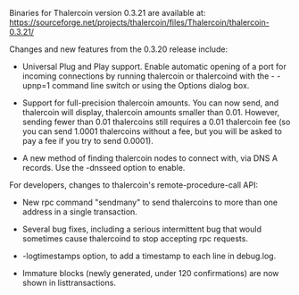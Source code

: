 Binaries for Thalercoin version 0.3.21 are available at:
  https://sourceforge.net/projects/thalercoin/files/Thalercoin/thalercoin-0.3.21/

Changes and new features from the 0.3.20 release include:

* Universal Plug and Play support.  Enable automatic opening of a port for incoming connections by running thalercoin or thalercoind with the - -upnp=1 command line switch or using the Options dialog box.

* Support for full-precision thalercoin amounts.  You can now send, and thalercoin will display, thalercoin amounts smaller than 0.01.  However, sending fewer than 0.01 thalercoins still requires a 0.01 thalercoin fee (so you can send 1.0001 thalercoins without a fee, but you will be asked to pay a fee if you try to send 0.0001).

* A new method of finding thalercoin nodes to connect with, via DNS A records. Use the -dnsseed option to enable.

For developers, changes to thalercoin's remote-procedure-call API:

* New rpc command "sendmany" to send thalercoins to more than one address in a single transaction.

* Several bug fixes, including a serious intermittent bug that would sometimes cause thalercoind to stop accepting rpc requests. 

* -logtimestamps option, to add a timestamp to each line in debug.log.

* Immature blocks (newly generated, under 120 confirmations) are now shown in listtransactions.
